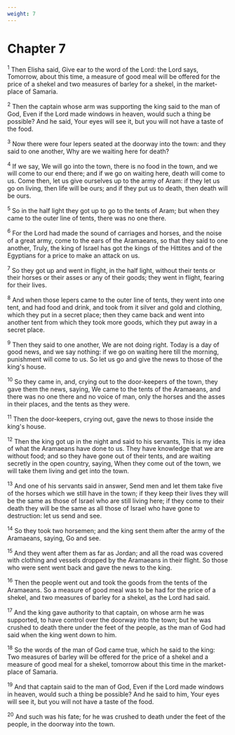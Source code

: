```yaml
---
weight: 7
---
```


# Chapter 7

<sup>1</sup> Then Elisha said, Give ear to the word of the Lord: the Lord says, Tomorrow, about this time, a measure of good meal will be offered for the price of a shekel and two measures of barley for a shekel, in the market-place of Samaria. 

<sup>2</sup> Then the captain whose arm was supporting the king said to the man of God, Even if the Lord made windows in heaven, would such a thing be possible? And he said, Your eyes will see it, but you will not have a taste of the food. 

<sup>3</sup> Now there were four lepers seated at the doorway into the town: and they said to one another, Why are we waiting here for death? 

<sup>4</sup> If we say, We will go into the town, there is no food in the town, and we will come to our end there; and if we go on waiting here, death will come to us. Come then, let us give ourselves up to the army of Aram: if they let us go on living, then life will be ours; and if they put us to death, then death will be ours. 

<sup>5</sup> So in the half light they got up to go to the tents of Aram; but when they came to the outer line of tents, there was no one there. 

<sup>6</sup> For the Lord had made the sound of carriages and horses, and the noise of a great army, come to the ears of the Aramaeans, so that they said to one another, Truly, the king of Israel has got the kings of the Hittites and of the Egyptians for a price to make an attack on us. 

<sup>7</sup> So they got up and went in flight, in the half light, without their tents or their horses or their asses or any of their goods; they went in flight, fearing for their lives. 

<sup>8</sup> And when those lepers came to the outer line of tents, they went into one tent, and had food and drink, and took from it silver and gold and clothing, which they put in a secret place; then they came back and went into another tent from which they took more goods, which they put away in a secret place. 

<sup>9</sup> Then they said to one another, We are not doing right. Today is a day of good news, and we say nothing: if we go on waiting here till the morning, punishment will come to us. So let us go and give the news to those of the king's house. 

<sup>10</sup> So they came in, and, crying out to the door-keepers of the town, they gave them the news, saying, We came to the tents of the Aramaeans, and there was no one there and no voice of man, only the horses and the asses in their places, and the tents as they were. 

<sup>11</sup> Then the door-keepers, crying out, gave the news to those inside the king's house. 

<sup>12</sup> Then the king got up in the night and said to his servants, This is my idea of what the Aramaeans have done to us. They have knowledge that we are without food; and so they have gone out of their tents, and are waiting secretly in the open country, saying, When they come out of the town, we will take them living and get into the town. 

<sup>13</sup> And one of his servants said in answer, Send men and let them take five of the horses which we still have in the town; if they keep their lives they will be the same as those of Israel who are still living here; if they come to their death they will be the same as all those of Israel who have gone to destruction: let us send and see. 

<sup>14</sup> So they took two horsemen; and the king sent them after the army of the Aramaeans, saying, Go and see. 

<sup>15</sup> And they went after them as far as Jordan; and all the road was covered with clothing and vessels dropped by the Aramaeans in their flight. So those who were sent went back and gave the news to the king. 

<sup>16</sup> Then the people went out and took the goods from the tents of the Aramaeans. So a measure of good meal was to be had for the price of a shekel, and two measures of barley for a shekel, as the Lord had said. 

<sup>17</sup> And the king gave authority to that captain, on whose arm he was supported, to have control over the doorway into the town; but he was crushed to death there under the feet of the people, as the man of God had said when the king went down to him. 

<sup>18</sup> So the words of the man of God came true, which he said to the king: Two measures of barley will be offered for the price of a shekel and a measure of good meal for a shekel, tomorrow about this time in the market-place of Samaria. 

<sup>19</sup> And that captain said to the man of God, Even if the Lord made windows in heaven, would such a thing be possible? And he said to him, Your eyes will see it, but you will not have a taste of the food. 

<sup>20</sup> And such was his fate; for he was crushed to death under the feet of the people, in the doorway into the town. 


